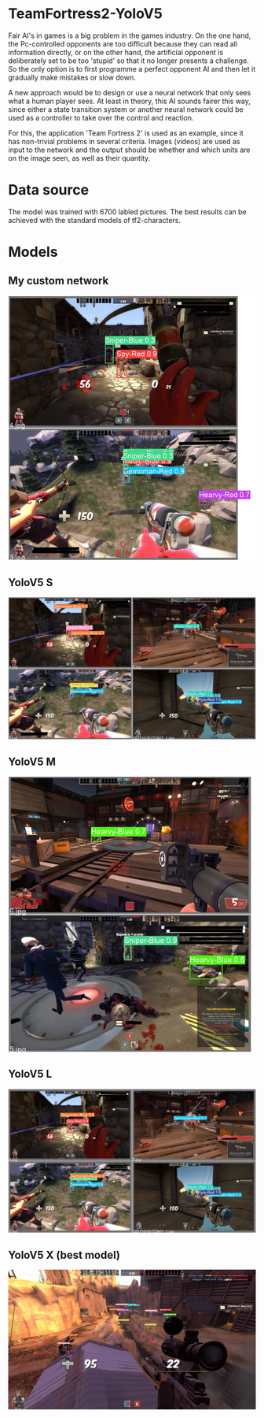 # TeamFortress2-YoloV5

Fair AI's in games is a big problem in the games industry. On the one hand, the Pc-controlled opponents are too difficult because they can read all information directly, or on the other hand, the artificial opponent is deliberately set to be too 'stupid' so that it no longer presents a challenge. So the only option is to first programme a perfect opponent AI and then let it gradually make mistakes or slow down.

A new approach would be to design or use a neural network that only sees what a human player sees. At least in theory, this AI sounds fairer this way, since either a state transition system or another neural network could be used as a controller to take over the control and reaction.

For this, the application 'Team Fortress 2' is used as an example, since it has non-trivial problems in several criteria. Images (videos) are used as input to the network and the output should be whether and which units are on the image seen, as well as their quantity.

# Data source
The model was trained with 6700 labled pictures. The best results can be achieved with the standard models of tf2-characters.

# Models

## My custom network
![This is an image](https://github.com/poetter-sebastian/TeamFortress2-YoloV5/blob/main/img/test_custom.jpg)

## YoloV5 S
![This is an image](https://github.com/poetter-sebastian/TeamFortress2-YoloV5/blob/main/img/test_s.jpg)

## YoloV5 M
![This is an image](https://github.com/poetter-sebastian/TeamFortress2-YoloV5/blob/main/img/test_m.jpg)

## YoloV5 L
![This is an image](https://github.com/poetter-sebastian/TeamFortress2-YoloV5/blob/main/img/test_l.jpg)

## YoloV5 X (best model)
![This is an image](https://github.com/poetter-sebastian/TeamFortress2-YoloV5/blob/main/img/test_x.jpg)
